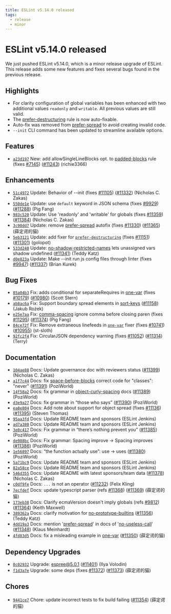 ```yaml
---
title: ESLint v5.14.0 released
tags:
  - release
  - minor
---
```

# ESLint v5.14.0 released

We just pushed ESLint v5.14.0, which is a minor release upgrade of ESLint. This release adds some new features and fixes several bugs found in the previous release.

## Highlights

* For clarity configuration of global variables has been enhanced with two additional values `readonly` and `writable`. All previous values are still valid.
* The [prefer-destructuring](/docs/rules/prefer-destructuring) rule is now auto-fixable.
* Auto-fix was removed from [prefer-spread](/docs/rules/prefer-spread) to avoid creating invalid code.
* `--init` CLI command has been updated to streamline available options.


## Features


* [`a23d197`](https://github.com/eslint/eslint/commit/a23d1975d48841eafdead1a1357e2af842f688bc) New: add allowSingleLineBlocks opt. to [padded-blocks](/docs/rules/padded-blocks) rule (fixes [#7145](https://github.com/eslint/eslint/issues/7145)) ([#11243](https://github.com/eslint/eslint/issues/11243)) (richie3366)




## Enhancements


* [`51c4972`](https://github.com/eslint/eslint/commit/51c497298a15ad296a2b1f8fc397df687976b836) Update: Behavior of --init (fixes [#11105](https://github.com/eslint/eslint/issues/11105)) ([#11332](https://github.com/eslint/eslint/issues/11332)) (Nicholas C. Zakas)
* [`550de1e`](https://github.com/eslint/eslint/commit/550de1e611a1e9af873bcb18d74cf2056e8d2e1b) Update: use `default` keyword in JSON schema (fixes [#9929](https://github.com/eslint/eslint/issues/9929)) ([#11288](https://github.com/eslint/eslint/issues/11288)) (Pig Fang)
* [`983c520`](https://github.com/eslint/eslint/commit/983c5201210d7a4ffab0b3d05ab9919c0754e5ca) Update: Use 'readonly' and 'writable' for globals (fixes [#11359](https://github.com/eslint/eslint/issues/11359)) ([#11384](https://github.com/eslint/eslint/issues/11384)) (Nicholas C. Zakas)
* [`3c90dd7`](https://github.com/eslint/eslint/commit/3c90dd7e25cf97833deddb11cfbc107a5663ac08) Update: remove [prefer-spread](/docs/rules/prefer-spread) autofix (fixes [#11330](https://github.com/eslint/eslint/issues/11330)) ([#11365](https://github.com/eslint/eslint/issues/11365)) (薛定谔的猫)
* [`5eb3121`](https://github.com/eslint/eslint/commit/5eb3121b82c1837da0c3021b7d9384bb30832e36) Update: add fixer for [`prefer-destructuring`](/docs/rules/prefer-destructuring) (fixes [#11151](https://github.com/eslint/eslint/issues/11151)) ([#11301](https://github.com/eslint/eslint/issues/11301)) (golopot)
* [`533d240`](https://github.com/eslint/eslint/commit/533d240b0811f663494cb213b06cc9e51e1ff2d0) Update: [no-shadow-restricted-names](/docs/rules/no-shadow-restricted-names) lets unassigned vars shadow undefined ([#11341](https://github.com/eslint/eslint/issues/11341)) (Teddy Katz)
* [`d0e823a`](https://github.com/eslint/eslint/commit/d0e823aef196a6564c87a78b72c1ef980ce67af9) Update: Make --init run js config files through linter (fixes [#9947](https://github.com/eslint/eslint/issues/9947)) ([#11337](https://github.com/eslint/eslint/issues/11337)) (Brian Kurek)




## Bug Fixes


* [`85a04b3`](https://github.com/eslint/eslint/commit/85a04b319e6dfde1458174cd1d8c9e7d33da0871) Fix: adds conditional for separateRequires in [one-var](/docs/rules/one-var) (fixes [#10179](https://github.com/eslint/eslint/issues/10179)) ([#10980](https://github.com/eslint/eslint/issues/10980)) (Scott Stern)
* [`ab8ac6a`](https://github.com/eslint/eslint/commit/ab8ac6adaaf7a88e160899e7f438a4cfd655eb6e) Fix: Support boundary spread elements in [sort-keys](/docs/rules/sort-keys) ([#11158](https://github.com/eslint/eslint/issues/11158)) (Jakub Rożek)
* [`e25e7aa`](https://github.com/eslint/eslint/commit/e25e7aa3ea1e8c9b3cd3242acda6d4a5572c2c6a) Fix: [comma-spacing](/docs/rules/comma-spacing) ignore comma before closing paren (fixes [#11295](https://github.com/eslint/eslint/issues/11295)) ([#11374](https://github.com/eslint/eslint/issues/11374)) (Pig Fang)
* [`84ce72f`](https://github.com/eslint/eslint/commit/84ce72fdeba082b7b132e4ac6b714fb1a93831b7) Fix: Remove extraneous linefeeds in [`one-var`](/docs/rules/one-var) fixer (fixes [#10741](https://github.com/eslint/eslint/issues/10741)) ([#10955](https://github.com/eslint/eslint/issues/10955)) (st-sloth)
* [`92fc2f4`](https://github.com/eslint/eslint/commit/92fc2f4f3faf8aeaae8a8e71db0de405404fb6c3) Fix: CircularJSON dependency warning (fixes [#11052](https://github.com/eslint/eslint/issues/11052)) ([#11314](https://github.com/eslint/eslint/issues/11314)) (Terry)




## Documentation


* [`104ae88`](https://github.com/eslint/eslint/commit/104ae881d0b21e9c64e006b2a2c21535cef0ad28) Docs: Update governance doc with reviewers status ([#11399](https://github.com/eslint/eslint/issues/11399)) (Nicholas C. Zakas)
* [`a1f7c44`](https://github.com/eslint/eslint/commit/a1f7c44ea9efbd9393889c1cc91b74260e0a8e02) Docs: fix [space-before-blocks](/docs/rules/space-before-blocks) correct code for "classes": "never" ([#11391](https://github.com/eslint/eslint/issues/11391)) (PoziWorld)
* [`14f58a2`](https://github.com/eslint/eslint/commit/14f58a2bec4d6aade0de22771c378b86b1e51959) Docs: fix grammar in [object-curly-spacing](/docs/rules/object-curly-spacing) docs ([#11389](https://github.com/eslint/eslint/issues/11389)) (PoziWorld)
* [`d3e9a27`](https://github.com/eslint/eslint/commit/d3e9a27bbba30008a610df59e82b7192f0ecc3a3) Docs: fix grammar in “those who says” ([#11390](https://github.com/eslint/eslint/issues/11390)) (PoziWorld)
* [`ea8e804`](https://github.com/eslint/eslint/commit/ea8e8045ba0e6c1e1015104346af962f3e16fd81) Docs: Add note about support for object spread (fixes [#11136](https://github.com/eslint/eslint/issues/11136)) ([#11395](https://github.com/eslint/eslint/issues/11395)) (Steven Thomas)
* [`95aa3fd`](https://github.com/eslint/eslint/commit/95aa3fdb392d265e6c3d813d54076458e88e7ad8) Docs: Update README team and sponsors (ESLint Jenkins)
* [`ad7a380`](https://github.com/eslint/eslint/commit/ad7a38097c32a91e5a831ef1bc8933601532576c) Docs: Update README team and sponsors (ESLint Jenkins)
* [`3e0c417`](https://github.com/eslint/eslint/commit/3e0c4176eff085498b813f8ba1732d7ed6ee44f8) Docs: Fix grammar in “there’s nothing prevent you” ([#11385](https://github.com/eslint/eslint/issues/11385)) (PoziWorld)
* [`de988bc`](https://github.com/eslint/eslint/commit/de988bc909b491366ad0cd9bc83f4d6de42d041a) Docs: Fix grammar: Spacing improve -> Spacing improves ([#11386](https://github.com/eslint/eslint/issues/11386)) (PoziWorld)
* [`1e56897`](https://github.com/eslint/eslint/commit/1e56897db3e254e0aef6d2fe3274157fc379c79e) Docs: “the function actually use”: use -> uses ([#11380](https://github.com/eslint/eslint/issues/11380)) (PoziWorld)
* [`5a71bc9`](https://github.com/eslint/eslint/commit/5a71bc95a7e961b1b1b77022645e0bd9cdd08dc0) Docs: Update README team and sponsors (ESLint Jenkins)
* [`82a58ce`](https://github.com/eslint/eslint/commit/82a58ce26b282fd80335b3ac4fc88f21266c3ba1) Docs: Update README team and sponsors (ESLint Jenkins)
* [`546d355`](https://github.com/eslint/eslint/commit/546d355ace65631e27de859baea3ffcc50e0ad2c) Docs: Update README with latest sponsors/team data ([#11378](https://github.com/eslint/eslint/issues/11378)) (Nicholas C. Zakas)
* [`c0df9fe`](https://github.com/eslint/eslint/commit/c0df9febb7c7e045ababc10b88dbcbb3f28c724c) Docs: `...` is not an operator ([#11232](https://github.com/eslint/eslint/issues/11232)) (Felix Kling)
* [`7ecfdef`](https://github.com/eslint/eslint/commit/7ecfdefaeadb772f8b96ffe37c4a2c97fde0da16) Docs: update typescript parser (refs [#11368](https://github.com/eslint/eslint/issues/11368)) ([#11369](https://github.com/eslint/eslint/issues/11369)) (薛定谔的猫)
* [`173eb38`](https://github.com/eslint/eslint/commit/173eb38cdb3e4673cba947521f27158828186d77) Docs: Clarify ecmaVersion doesn't imply globals (refs [#9812](https://github.com/eslint/eslint/issues/9812)) ([#11364](https://github.com/eslint/eslint/issues/11364)) (Keith Maxwell)
* [`389362a`](https://github.com/eslint/eslint/commit/389362a06ac6601512b872d3e843c7371f2a1bcc) Docs: clarify motivation for [no-prototype-builtins](/docs/rules/no-prototype-builtins) ([#11356](https://github.com/eslint/eslint/issues/11356)) (Teddy Katz)
* [`4dd19a3`](https://github.com/eslint/eslint/commit/4dd19a3c4c037adc860a65e96f2ba3eeccace1de) Docs: mention '[prefer-spread](/docs/rules/prefer-spread)' in docs of '[no-useless-call](/docs/rules/no-useless-call)' ([#11348](https://github.com/eslint/eslint/issues/11348)) (Klaus Meinhardt)
* [`4fd83d5`](https://github.com/eslint/eslint/commit/4fd83d5ec47a6a7b81cd8801c3bd63d27ea1c7c4) Docs: fix a misleading example in [one-var](/docs/rules/one-var) ([#11350](https://github.com/eslint/eslint/issues/11350)) (薛定谔的猫)




## Dependency Upgrades


* [`0c02932`](https://github.com/eslint/eslint/commit/0c02932f1b2e2a85809e84617efa1b8836c19cfb) Upgrade: espree@5.0.1 ([#11401](https://github.com/eslint/eslint/issues/11401)) (Ilya Volodin)
* [`f1d3a7e`](https://github.com/eslint/eslint/commit/f1d3a7ee7c82365989e219b1dae379f08f6dd526) Upgrade: some deps (fixes [#11372](https://github.com/eslint/eslint/issues/11372)) ([#11373](https://github.com/eslint/eslint/issues/11373)) (薛定谔的猫)






## Chores


* [`9441ce7`](https://github.com/eslint/eslint/commit/9441ce77b7228f2c4562e158a10905afe11f31f2) Chore: update incorrect tests to fix build failing ([#11354](https://github.com/eslint/eslint/issues/11354)) (薛定谔的猫)
